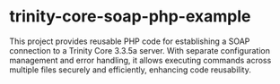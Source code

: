 # trinity-core-soap-php-example
This project provides reusable PHP code for establishing a SOAP connection to a Trinity Core 3.3.5a server. With separate configuration management and error handling, it allows executing commands across multiple files securely and efficiently, enhancing code reusability.
